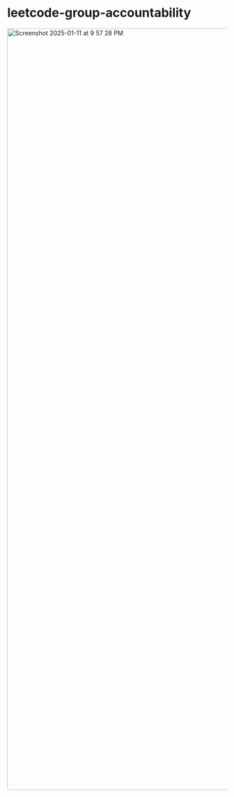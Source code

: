 # leetcode-group-accountability

<!---
 <img width="1168" alt="Screenshot 2025-01-03 at 9 18 30 AM" src="https://github.com/user-attachments/assets/88a6b42c-a34d-4f86-93a1-185e6ce3d851" />
-->


<img width="1749" alt="Screenshot 2025-01-11 at 9 57 28 PM" src="https://github.com/user-attachments/assets/31e18e2c-6ec2-421f-a5bf-af44d813c2cb" />
